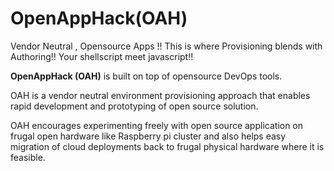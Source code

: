 # OpenAppHack(OAH)

Vendor Neutral , Opensource Apps !! 
This is where Provisioning blends with Authoring!! Your shellscript meet javascript!!

**OpenAppHack (OAH)** is built on top of opensource DevOps tools.

OAH is a vendor neutral environment provisioning approach that enables rapid development and prototyping of open source solution.

OAH encourages experimenting freely with open source application on frugal open hardware like Raspberry pi cluster and also helps easy migration of cloud deployments back to frugal physical hardware where it is feasible.
